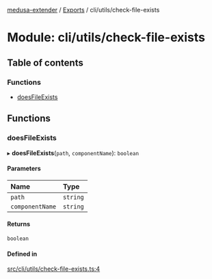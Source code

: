 [medusa-extender](../README.md) / [Exports](../modules.md) / cli/utils/check-file-exists

# Module: cli/utils/check-file-exists

## Table of contents

### Functions

- [doesFileExists](cli_utils_check_file_exists.md#doesfileexists)

## Functions

### doesFileExists

▸ **doesFileExists**(`path`, `componentName`): `boolean`

#### Parameters

| Name | Type |
| :------ | :------ |
| `path` | `string` |
| `componentName` | `string` |

#### Returns

`boolean`

#### Defined in

[src/cli/utils/check-file-exists.ts:4](https://github.com/adrien2p/medusa-extender/blob/6afd1c2/src/cli/utils/check-file-exists.ts#L4)
